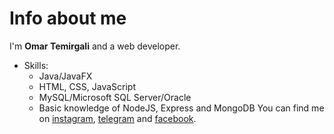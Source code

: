 # Info about me
I'm **Omar Temirgali** and a web developer.
* Skills:
    * Java/JavaFX
    * HTML, CSS, JavaScript
    * MySQL/Microsoft SQL Server/Oracle
    * Basic knowledge of NodeJS, Express and MongoDB
You can find me on [instagram](https://www.instagram.com/omtmrgl/), [telegram](https://t.me/omaromaromaromaromaromaromaromar) and [facebook](https://www.facebook.com/omartmrgl).